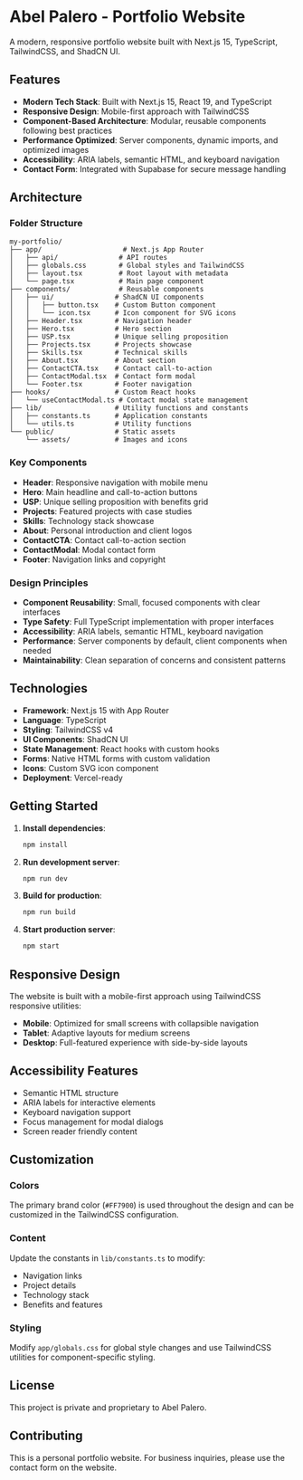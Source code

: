 # Abel Palero - Portfolio Website

A modern, responsive portfolio website built with Next.js 15, TypeScript, TailwindCSS, and ShadCN UI.

## Features

- **Modern Tech Stack**: Built with Next.js 15, React 19, and TypeScript
- **Responsive Design**: Mobile-first approach with TailwindCSS
- **Component-Based Architecture**: Modular, reusable components following best practices
- **Performance Optimized**: Server components, dynamic imports, and optimized images
- **Accessibility**: ARIA labels, semantic HTML, and keyboard navigation
- **Contact Form**: Integrated with Supabase for secure message handling

## Architecture

### Folder Structure

```
my-portfolio/
├── app/                    # Next.js App Router
│   ├── api/               # API routes
│   ├── globals.css        # Global styles and TailwindCSS
│   ├── layout.tsx         # Root layout with metadata
│   └── page.tsx           # Main page component
├── components/            # Reusable components
│   ├── ui/               # ShadCN UI components
│   │   ├── button.tsx    # Custom Button component
│   │   └── icon.tsx      # Icon component for SVG icons
│   ├── Header.tsx        # Navigation header
│   ├── Hero.tsx          # Hero section
│   ├── USP.tsx           # Unique selling proposition
│   ├── Projects.tsx      # Projects showcase
│   ├── Skills.tsx        # Technical skills
│   ├── About.tsx         # About section
│   ├── ContactCTA.tsx    # Contact call-to-action
│   ├── ContactModal.tsx  # Contact form modal
│   └── Footer.tsx        # Footer navigation
├── hooks/                # Custom React hooks
│   └── useContactModal.ts # Contact modal state management
├── lib/                  # Utility functions and constants
│   ├── constants.ts      # Application constants
│   └── utils.ts          # Utility functions
└── public/               # Static assets
    └── assets/           # Images and icons
```

### Key Components

- **Header**: Responsive navigation with mobile menu
- **Hero**: Main headline and call-to-action buttons
- **USP**: Unique selling proposition with benefits grid
- **Projects**: Featured projects with case studies
- **Skills**: Technology stack showcase
- **About**: Personal introduction and client logos
- **ContactCTA**: Contact call-to-action section
- **ContactModal**: Modal contact form
- **Footer**: Navigation links and copyright

### Design Principles

- **Component Reusability**: Small, focused components with clear interfaces
- **Type Safety**: Full TypeScript implementation with proper interfaces
- **Accessibility**: ARIA labels, semantic HTML, keyboard navigation
- **Performance**: Server components by default, client components when needed
- **Maintainability**: Clean separation of concerns and consistent patterns

## Technologies

- **Framework**: Next.js 15 with App Router
- **Language**: TypeScript
- **Styling**: TailwindCSS v4
- **UI Components**: ShadCN UI
- **State Management**: React hooks with custom hooks
- **Forms**: Native HTML forms with custom validation
- **Icons**: Custom SVG icon component
- **Deployment**: Vercel-ready

## Getting Started

1. **Install dependencies**:
   ```bash
   npm install
   ```

2. **Run development server**:
   ```bash
   npm run dev
   ```

3. **Build for production**:
   ```bash
   npm run build
   ```

4. **Start production server**:
   ```bash
   npm start
   ```

##  Responsive Design

The website is built with a mobile-first approach using TailwindCSS responsive utilities:

- **Mobile**: Optimized for small screens with collapsible navigation
- **Tablet**: Adaptive layouts for medium screens
- **Desktop**: Full-featured experience with side-by-side layouts

## Accessibility Features

- Semantic HTML structure
- ARIA labels for interactive elements
- Keyboard navigation support
- Focus management for modal dialogs
- Screen reader friendly content

## Customization

### Colors
The primary brand color (`#FF7900`) is used throughout the design and can be customized in the TailwindCSS configuration.

### Content
Update the constants in `lib/constants.ts` to modify:
- Navigation links
- Project details
- Technology stack
- Benefits and features

### Styling
Modify `app/globals.css` for global style changes and use TailwindCSS utilities for component-specific styling.

## License

This project is private and proprietary to Abel Palero.

## Contributing

This is a personal portfolio website. For business inquiries, please use the contact form on the website.
